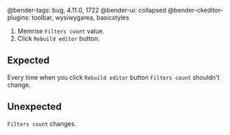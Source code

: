 @bender-tags: bug, 4.11.0, 1722
@bender-ui: collapsed
@bender-ckeditor-plugins: toolbar, wysiwygarea, basicstyles

1. Memrise `Filters count` value.
2. Click `Rebuild editor` button.

## Expected

Every time when you click `Rebuild editor` button `Filters count` shouldn't change.

## Unexpected

`Filters count` changes.
